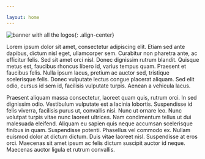 ```yaml
---

layout: home
---
```

<link rel="stylesheet" href="assets/css/style.css">

![banner with all the logos](/assets/img/banner.png){: .align-center}

Lorem ipsum dolor sit amet, consectetur adipiscing elit. Etiam sed ante dapibus, dictum nisl eget, ullamcorper sem. Curabitur non pharetra ante, ac efficitur felis. Sed sit amet orci nisl. Donec dignissim rutrum blandit. Quisque metus est, faucibus rhoncus libero id, varius tempus quam. Praesent et faucibus felis. Nulla ipsum lacus, pretium ac auctor sed, tristique scelerisque felis. Donec vulputate lectus congue placerat aliquam. Sed elit odio, cursus id sem id, facilisis vulputate turpis. Aenean a vehicula lacus.

Praesent aliquam massa consectetur, laoreet quam quis, rutrum orci. In sed dignissim odio. Vestibulum vulputate est a lacinia lobortis. Suspendisse id felis viverra, facilisis purus ut, convallis nisi. Nunc ut ornare leo. Nunc volutpat turpis vitae nunc laoreet ultrices. Nam condimentum tellus ut dui malesuada eleifend. Aliquam eu sapien quis neque accumsan scelerisque finibus in quam. Suspendisse potenti. Phasellus vel commodo ex. Nullam euismod dolor at dictum dictum. Duis vitae laoreet nisl. Suspendisse at eros orci. Maecenas sit amet ipsum ac felis dictum suscipit auctor id neque. Maecenas auctor ligula et rutrum convallis.

